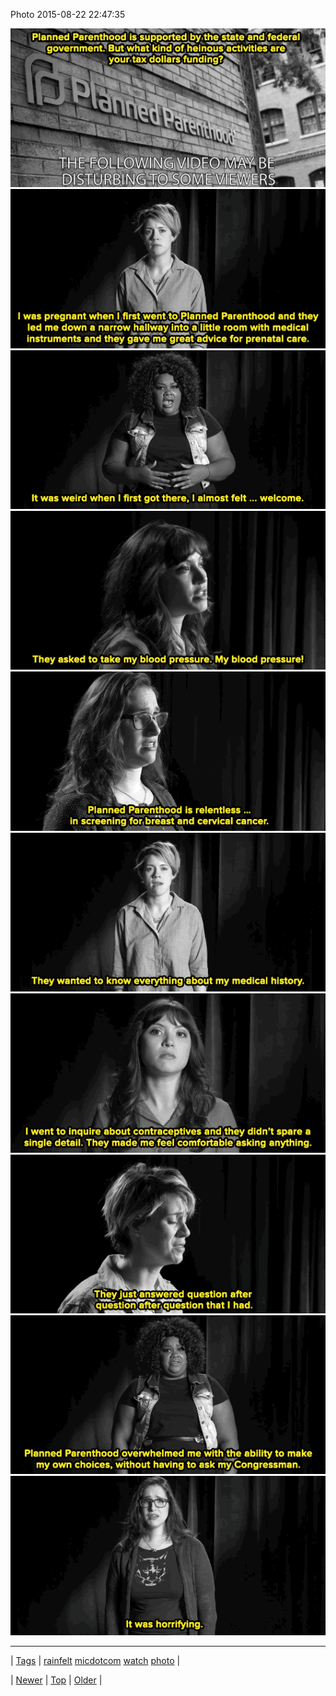 <!--
title: Photo 2015-08-22 22
date: 2020-06-28T15:27:00.089Z
tags: rainfelt, micdotcom, watch, photo
-->


Photo 2015-08-22 22:47:35

![](127346007029-0.gif)
![](127346007029-1.gif)
![](127346007029-2.gif)
![](127346007029-3.gif)
![](127346007029-4.gif)
![](127346007029-5.gif)
![](127346007029-6.gif)
![](127346007029-7.gif)
![](127346007029-8.gif)
![](127346007029-9.gif)

<!--BOTTOM-POST-NAVIGATION-->
---

| [Tags](tags.md) | [rainfelt](tag-rainfelt.md) [micdotcom](tag-micdotcom.md) [watch](tag-watch.md) [photo](tag-photo.md) |

| [Newer](127307067384.md) | [Top](index.md) | [Older](127382397994.md) |